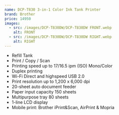```yaml
---
name: DCP-T830 3-in-1 Color Ink Tank Printer
brand: Brother
price: 14950
images:
  - src: /images/DCP-T830DW/DCP-T830DW FRONT.webp
    alt: FRONT
  - src: /images/DCP-T830DW/DCP-T830DW RIGHT.webp
    alt: RIGHT
---
```


* Refill Tank
* Print / Copy / Scan
* Printing speed up to 17/16.5 ipm (ISO) Mono/Color
* Duplex printing
* Wi-Fi Direct and highspeed USB 2.0
* Print resolution up to 1,200 x 6,000 dpi
* 20-sheet auto document feeder
* Paper input capacity 150 sheets
* Multipurpose tray 80 sheets
* 1-line LCD display
* Mobile print: Brother iPrint\&Scan, AirPrint & Mopria
